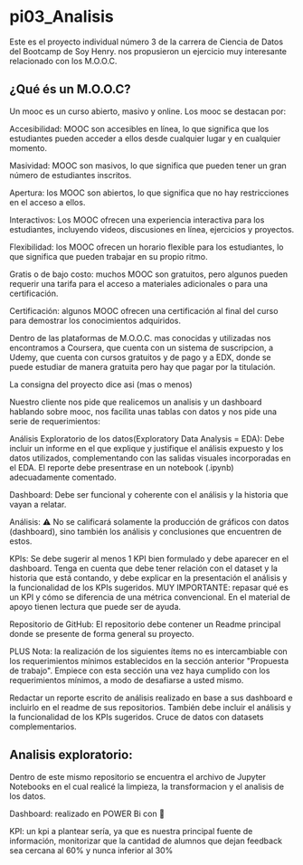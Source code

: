 # pi03_Analisis

Este es el proyecto individual número 3 de la carrera de Ciencia de Datos del Bootcamp de Soy Henry.
nos propusieron un ejercicio muy interesante relacionado con los M.O.O.C.

## ¿Qué és un M.O.O.C?

Un mooc es un curso abierto, masivo y online.
Los mooc se destacan por:

Accesibilidad: MOOC son accesibles en línea, lo que significa que los estudiantes pueden acceder a ellos desde cualquier lugar y en cualquier momento.

Masividad: MOOC son masivos, lo que significa que pueden tener un gran número de estudiantes inscritos.

Apertura: los MOOC son abiertos, lo que significa que no hay restricciones en el acceso a ellos.

Interactivos: Los MOOC ofrecen una experiencia interactiva para los estudiantes, incluyendo videos, discusiones en línea, ejercicios y proyectos.

Flexibilidad: los MOOC ofrecen un horario flexible para los estudiantes, lo que significa que pueden trabajar en su propio ritmo.

Gratis o de bajo costo: muchos MOOC son gratuitos, pero algunos pueden requerir una tarifa para el acceso a materiales adicionales o para una certificación.

Certificación: algunos MOOC ofrecen una certificación al final del curso para demostrar los conocimientos adquiridos.

Dentro de las plataformas de M.O.O.C. mas conocidas y utilizadas nos encontramos a Coursera, que cuenta con un sistema de suscripcion, a Udemy, que cuenta con cursos gratuitos y de pago y a EDX, donde se puede estudiar de manera gratuita pero hay que pagar por la titulación. 

La consigna del proyecto dice asi (mas o menos)

Nuestro cliente nos pide que realicemos un analisis y un dashboard hablando sobre mooc, nos facilita unas tablas con datos y nos pide una serie de requerimientos:

Análisis Exploratorio de los datos(Exploratory Data Analysis = EDA): Debe incluir un informe en el que explique y justifique el análisis expuesto y los datos utilizados, complementando con las salidas visuales incorporadas en el EDA. El reporte debe presentrase en un notebook (.ipynb) adecuadamente comentado.

Dashboard: Debe ser funcional y coherente con el análisis y la historia que vayan a relatar.

Análisis: ⚠️ No se calificará solamente la producción de gráficos con datos (dashboard), sino también los análisis y conclusiones que encuentren de estos.

KPIs: Se debe sugerir al menos 1 KPI bien formulado y debe aparecer en el dashboard. Tenga en cuenta que debe tener relación con el dataset y la historia que está contando, y debe explicar en la presentación el análisis y la funcionalidad de los KPIs sugeridos.
MUY IMPORTANTE: repasar qué es un KPI y cómo se diferencia de una métrica convencional. En el material de apoyo tienen lectura que puede ser de ayuda.

Repositorio de GitHub: El repositorio debe contener un Readme principal donde se presente de forma general su proyecto.

PLUS
Nota: la realización de los siguientes ítems no es intercambiable con los requerimientos mínimos establecidos en la sección anterior "Propuesta de trabajo". Empiece con esta sección una vez haya cumplido con los requerimientos mínimos, a modo de desafiarse a usted mismo.

Redactar un reporte escrito de análisis realizado en base a sus dashboard e incluirlo en el readme de sus repositorios. También debe incluir el análisis y la funcionalidad de los KPIs sugeridos.
Cruce de datos con datasets complementarios.


## Analisis exploratorio: 

Dentro de este mismo repositorio se encuentra el archivo de Jupyter Notebooks en el cual realicé la limpieza, la transformacion y el analisis de los datos.

Dashboard: realizado en POWER Bi con 💛


KPI: un kpi a plantear sería, ya que es nuestra principal fuente de información, monitorizar que la cantidad de alumnos que dejan feedback sea cercana al 60% y nunca inferior al 30%
